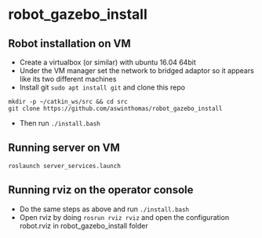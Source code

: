 # robot_gazebo_install

## Robot installation on VM

- Create a virtualbox (or similar) with ubuntu 16.04 64bit
- Under the VM manager set the network to bridged adaptor so it appears like its two different machines
- Install git ```sudo apt install git``` and clone this repo
```
mkdir -p ~/catkin_ws/src && cd src
git clone https://github.com/aswinthomas/robot_gazebo_install
```
- Then run ```./install.bash```

## Running server on VM

```roslaunch server_services.launch```

## Running rviz on the operator console

- Do the same steps as above and run ```./install.bash```
- Open rviz by doing ```rosrun rviz rviz``` and open the configuration robot.rviz in robot_gazebo_install folder


